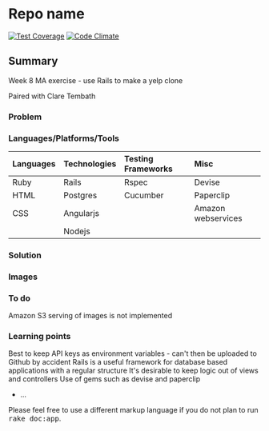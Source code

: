 # Repo name

[![Test Coverage](https://codeclimate.com/github/chandley/yekp/badges/coverage.svg)](https://codeclimate.com/github/chandley/yelp)
[![Code Climate](https://codeclimate.com/github/chandley/yelp/badges/gpa.svg)](https://codeclimate.com/github/chandley/yelp)

## Summary

Week 8 MA exercise - use Rails to make a yelp clone

Paired with Clare Tembath

### Problem

### Languages/Platforms/Tools

| Languages | Technologies  | Testing Frameworks| Misc
| :-------------------------------------------- |:--------------|:-----------|:----|
| Ruby      | Rails         | Rspec             |  Devise|
| HTML      | Postgres      | Cucumber          |  Paperclip |
| CSS       | Angularjs     |             | Amazon webservices
|           | Nodejs        |

### Solution

### Images

### To do

Amazon S3 serving of images is not implemented

### Learning points

Best to keep API keys as environment variables - can't then be uploaded to Github by accident
Rails is a useful framework for database based applications with a regular structure
It's desirable to keep logic out of views and controllers
Use of gems such as devise and paperclip



* ...


Please feel free to use a different markup language if you do not plan to run
<tt>rake doc:app</tt>.
